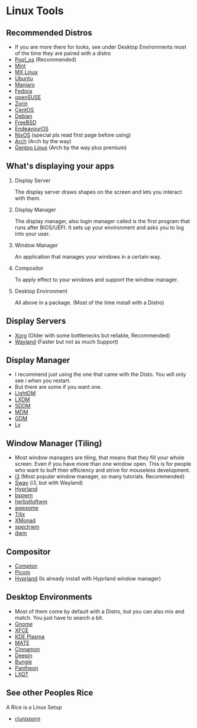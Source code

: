 # Linux Tools

## Recommended  Distros
- If you are more there for looks, see under Desktop Environments most of the time they are paired with a distro
- [Pop!_os](https://pop.system76.com/) (Recommended)
- [Mint](https://linuxmint.com/)
- [MX Linux](https://mxlinux.org/)
- [Ubuntu](https://ubuntu.com/)
- [Manjaro](https://manjaro.org/)
- [Fedora](https://fedoraproject.org/de/)
- [openSUSE](https://www.opensuse.org/)
- [Zorin](https://zorin.com/os/)
- [CentOS](https://www.centos.org/)
- [Debian](https://www.debian.org/index.de.html)
- [FreeBSD](https://www.freebsd.org/de/)
- [EndeavourOS](https://endeavouros.com/)
- [NixOS](https://nixos.org/) (special pls read first page before using)
- [Arch](https://archlinux.org/) (Arch by the way)
- [Gentoo Linux](https://www.gentoo.org/) (Arch by the way plus premium)

## What's displaying your apps
  1. Display Server

     The display server draws shapes on the screen and lets you interact with them.  
  
  2. Display Manager

     The display manager, also login manager called is the first program that runs after BIOS/UEFI.
     It sets up your environment and asks you to log into your user.
  
  4. Window Manager

      An application that manages your windows in a certain way.

  5. Compositor

      To apply effect to your windows and support the window manager.
    
  6. Desktop Environment

      All above in a package. (Most of the time install with a Distro)
     
## Display Servers
- [Xorg](https://wiki.archlinux.org/title/xorg) (Older with some bottlenecks but reliable, Recommended)
- [Wayland](https://wayland.freedesktop.org/) (Faster but not as much Support)

## Display Manager
- I recommend just using the one that came with the Disto. You will only see i when you restart.
- But there are some if you want one.
- [LightDM](https://wiki.archlinux.org/title/LightDM)
- [LXDM](https://wiki.archlinux.org/title/LXDM)
- [SDDM](https://wiki.archlinux.org/title/SDDM)
- [MDM](https://github.com/linuxmint/mdm)
- [GDM](https://wiki.archlinux.org/title/GDM)
- [Ly](https://github.com/fairyglade/ly)

## Window Manager (Tiling)
- Most window managers are tiling, that means that they fill your whole screen. Even if you have more than one window open. This is for people who want to buff their efficiency and strive for mouseless development.
- [i3](https://i3wm.org/) (Most popular window manager, so many tutorials. Recommended)
- [Sway](https://swaywm.org/?ref=itsfoss.com) (i3, but with Wayland)
- [Hyprland](https://hyprland.org/)
- [bspwm](https://github.com/baskerville/bspwm)
- [herbstluftwm](http://www.herbstluftwm.org/)
- [awesome](https://awesomewm.org/index.html)
- [Tilix](https://www.tecmint.com/tilix-gtk3-tiling-terminal-emulator-for-linux/)
- [XMonad](https://xmonad.org/)
- [spectrwm](https://github.com/conformal/spectrwm)
- [dwm](https://wiki.archlinux.org/title/dwm)

## Compositor
- [Compton](https://github.com/chjj/compton)
- [Picom](https://github.com/yshui/picom)
- [Hyprland](https://hyprland.org/) (Is already install with Hyprland window manager)

## Desktop Environments
- Most of them come by default with a Distro, but you can also mix and match. You just have to search a bit.
- [Gnome](https://www.gnome.org/)
- [XFCE](https://www.xfce.org/)
- [KDE Plasma](https://kde.org/de/plasma-desktop/)
- [MATE](https://mate-desktop.org/)
- [Cinnamon](https://projects.linuxmint.com/cinnamon/)
- [Deepin](https://www.deepin.org/index/en)
- [Bungie](https://buddiesofbudgie.org/)
- [Pantheon](https://elementary.io/)
- [LXQT](https://lxqt-project.org/)

## See other Peoples Rice
A Rice is a Linux Setup
- [r/unixporn](https://www.reddit.com/r/unixporn/)
